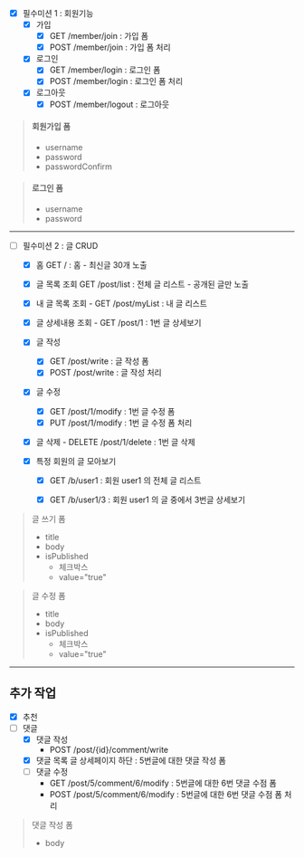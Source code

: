 
- [x]  필수미션 1 : 회원기능   
    - [X] 가입
      - [x] GET /member/join : 가입 폼
      - [x] POST /member/join : 가입 폼 처리

   -[x] 로그인  
     - [x] GET /member/login : 로그인 폼
     - [x] POST /member/login : 로그인 폼 처리

   - [x] 로그아웃
     - [x] POST /member/logout : 로그아웃

>   #### 회원가입 폼  
>   - username
>   - password  
>   - passwordConfirm

> #### 로그인 폼
>   - username  
>   - password

<hr>

- [ ] 필수미션 2 : 글 CRUD  
  - [x] 홈 GET / : 홈 - 최신글 30개 노출

  - [x] 글 목록 조회 GET /post/list : 전체 글 리스트 - 공개된 글만 노출

  - [x] 내 글 목록 조회 -   GET /post/myList : 내 글 리스트

  - [x] 글 상세내용 조회 -   GET /post/1 : 1번 글 상세보기
 
  - [x] 글 작성
    - [x] GET /post/write : 글 작성 폼
    - [x] POST /post/write : 글 작성 처리

  - [x] 글 수정
    - [x] GET /post/1/modify : 1번 글 수정 폼
    - [x] PUT /post/1/modify : 1번 글 수정 폼 처리

  - [x] 글 삭제 -  DELETE /post/1/delete : 1번 글 삭제

  - [x] 특정 회원의 글 모아보기
    - [x] GET /b/user1 : 회원 user1 의 전체 글 리스트
    - [x] GET /b/user1/3 : 회원 user1 의 글 중에서 3번글 상세보기


>글 쓰기 폼
> - title
> - body
> - isPublished
>   - 체크박스
>   - value="true"

>글 수정 폼
> - title
> - body
> - isPublished
>   - 체크박스
>   - value="true"
<hr>

## 추가 작업
 - [x] 추천
 - [ ] 댓글
   - [x] 댓글 작성 
     - POST /post/{id}/comment/write
   - [x] 댓글 목록
       글 상세페이지 하단 : 5번글에 대한 댓글 작성 폼
   - [ ] 댓글 수정
     - GET /post/5/comment/6/modify : 5번글에 대한 6번 댓글 수점 폼
     - POST /post/5/comment/6/modify : 5번글에 대한 6번 댓글 수점 폼 처리

>댓글 작성 폼
> - body
